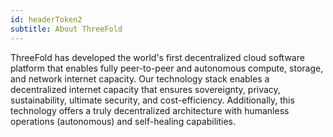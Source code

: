 ```yaml
---
id: headerToken2
subtitle: About ThreeFold   
---
```


ThreeFold has developed the world's first decentralized cloud software platform that enables fully peer-to-peer and autonomous compute, storage, and network internet capacity. Our technology stack enables a decentralized internet capacity that ensures sovereignty, privacy, sustainability, ultimate security, and cost-efficiency. Additionally, this technology offers a truly decentralized architecture with humanless operations (autonomous) and self-healing capabilities.




